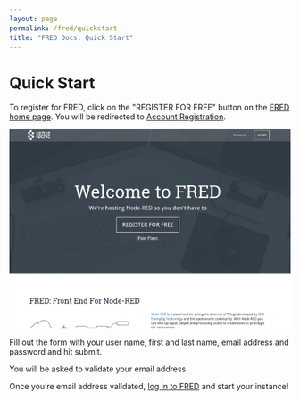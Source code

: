 ```yaml
---
layout: page
permalink: /fred/quickstart
title: "FRED Docs: Quick Start"
---
```


# Quick Start

To register for FRED, click on the "REGISTER FOR FREE" button on the [FRED home page](https://fred.sensetecnic.com/). You will be redirected to [Account Registration](https://users.sensetecnic.com/register).

[![fred-home](/assets/images/fred-home.png)](https://fred.sensetecnic.com/)

Fill out the form with your user name, first and last name, email address and password and hit submit.

You will be asked to validate your email address. 

Once you’re email address validated, [log in to FRED](https://users.sensetecnic.com/login?return=https://fred.sensetecnic.com) and start your instance!

